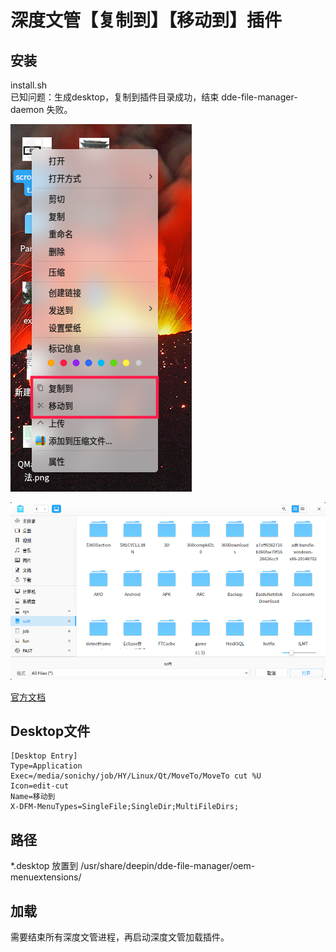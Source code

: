 # 深度文管【复制到】【移动到】插件
## 安装
install.sh  
已知问题：生成desktop，复制到插件目录成功，结束 dde-file-manager-daemon 失败。

![](rightmenu.png)

![](dialog.png)

[官方文档](https://github.com/linuxdeepin/dde-file-manager-menu-oem)

## Desktop文件
```
[Desktop Entry]
Type=Application
Exec=/media/sonichy/job/HY/Linux/Qt/MoveTo/MoveTo cut %U
Icon=edit-cut
Name=移动到
X-DFM-MenuTypes=SingleFile;SingleDir;MultiFileDirs;
```

## 路径
*.desktop 放置到 /usr/share/deepin/dde-file-manager/oem-menuextensions/

## 加载
需要结束所有深度文管进程，再启动深度文管加载插件。
